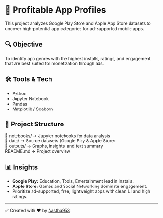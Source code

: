 # 📱 Profitable App Profiles

This project analyzes Google Play Store and Apple App Store datasets to uncover high-potential app categories for ad-supported mobile apps.

## 🔍 Objective
To identify app genres with the highest installs, ratings, and engagement that are best suited for monetization through ads.

## 🛠️ Tools & Tech
- Python
- Jupyter Notebook
- Pandas
- Matplotlib / Seaborn

## 📁 Project Structure
📂 notebooks/        → Jupyter notebooks for data analysis  
📂 data/             → Source datasets (Google Play & Apple Store)  
📂 outputs/          → Graphs, insights, and text summary  
README.md            → Project overview  

## 📊 Insights
- **Google Play:** Education, Tools, Entertainment lead in installs.
- **Apple Store:** Games and Social Networking dominate engagement.
- Prioritize ad-supported, free, lightweight apps with clean UI and high ratings.

---

✅ Created with ❤️ by [Aastha953](https://github.com/Aastha953)
